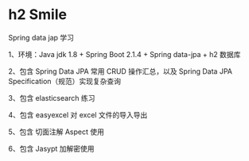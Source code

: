 # h2 Smile
Spring data jap 学习

1、环境：Java jdk 1.8 + Spring Boot 2.1.4 + Spring data-jpa + h2 数据库

2、包含 Spring Data JPA 常用 CRUD 操作汇总，以及 Spring Data JPA Specification（规范）实现复杂查询

3、包含 elasticsearch 练习

4、包含 easyexcel 对 excel 文件的导入导出

5、包含 切面注解 Aspect 使用

6、包含 Jasypt 加解密使用